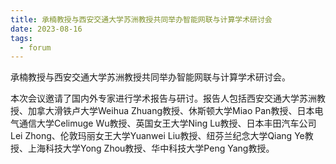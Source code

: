 ```yaml
---
title: 承楠教授与西安交通大学苏洲教授共同举办智能网联与计算学术研讨会
date: 2023-08-16
tags:
  - forum
---
```


承楠教授与西安交通大学苏洲教授共同举办智能网联与计算学术研讨会。

<!--more-->

本次会议邀请了国内外专家进行学术报告与研讨。报告人包括西安交通大学苏洲教授、加拿大滑铁卢大学Weihua Zhuang教授、休斯顿大学Miao Pan教授、日本电气通信大学Celimuge Wu教授、英国女王大学Ning Lu教授、日本丰田汽车公司Lei Zhong、伦敦玛丽女王大学Yuanwei Liu教授、纽芬兰纪念大学Qiang Ye教授、上海科技大学Yong Zhou教授、华中科技大学Peng Yang教授。
